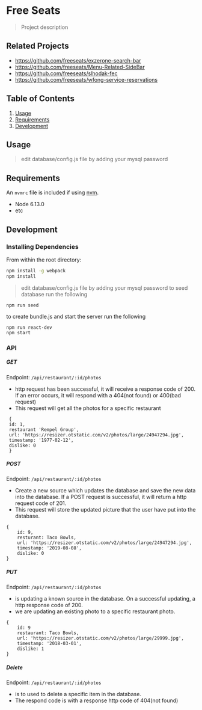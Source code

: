 # Free Seats

> Project description

## Related Projects

  - https://github.com/freeseats/exzerone-search-bar
  - https://github.com/freeseats/Menu-Related-SideBar
  - https://github.com/freeseats/slhodak-fec
  - https://github.com/freeseats/wfong-service-reservations

## Table of Contents

1. [Usage](#Usage)
1. [Requirements](#requirements)
1. [Development](#development)

## Usage

> edit database/config.js file by adding your mysql password

## Requirements

An `nvmrc` file is included if using [nvm](https://github.com/creationix/nvm).

- Node 6.13.0
- etc

## Development

### Installing Dependencies

From within the root directory:

```sh
npm install -g webpack
npm install
```

> edit database/config.js file by adding your mysql password
to seed database run the following
```
npm run seed
```

to create bundle.js and start the server run the following
```
npm run react-dev
npm start
```


### API  
 ##### GET 
 Endpoint: ```/api/restaurant/:id/photos```
 
 - http request has been successful, it will receive a response code of 200. If an error occurs, it will respond with a 404(not found) or 400(bad request)
-  This request will get all the photos for a specific restaurant
```
 {
 id: 1, 
 restaurant 'Rempel Group', 
 url: 'https://resizer.otstatic.com/v2/photos/large/24947294.jpg', 
 timestamp: '1977-02-12',
 dislike: 0
 }
```


##### POST 
 Endpoint: ```/api/restaurant/:id/photos```
 - Create a new source which updates the database and save the new data into the database. If a POST request is successful, it will return a http request code of 201. 
 - This request will store the updated picture that the user have put into the database.
 
```
{
    id: 9,
    resturant: Taco Bowls,
    url: 'https://resizer.otstatic.com/v2/photos/large/24947294.jpg',
    timestamp: '2019-08-08',
    dislike: 0
}

```

##### PUT
 Endpoint: ```/api/restaurant/:id/photos```
 - is updating a known source in the database. On a successful updating, a http response code of 200. 
 - we are updating an existing photo to a specific restaurant photo.
 
```
{
    id: 9
    restaurant: Taco Bowls,
    url: 'https://resizer.otstatic.com/v2/photos/large/29999.jpg',
    timestamp: '2018-03-01',
    dislike: 1
}
```
 


##### Delete
 Endpoint: ```/api/restaurant/:id/photos```
- is to used to delete a specific item in the database.
- The respond code is with a response http code of 404(not found)


